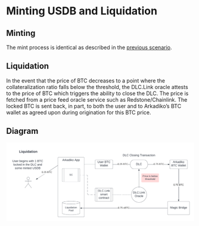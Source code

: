 # Minting USDB and Liquidation

## Minting

The mint process is identical as described in the [previous scenario](https://app.gitbook.com/s/4HE0RJ2niQGWGQHbIHC8/\~/changes/Pk4WS7X8uJRuIh50gE1B/use-cases/arkadiko/minting-usdb-and-repayment).

## Liquidation

In the event that the price of BTC decreases to a point where the collateralization ratio falls below the threshold, the DLC.Link oracle attests to the price of BTC which triggers the ability to close the DLC. The price is fetched from a price feed oracle service such as Redstone/Chainlink. The locked BTC is sent back, in part, to both the user and to Arkadiko’s BTC wallet as agreed upon during origination for this BTC price.

## Diagram

![Partial loan collateral returned to borrower; remaining is atomic swapped and added to the liquidation pool.](<../../.gitbook/assets/Arkadiko + DLC.Link - Page 2.png>)
